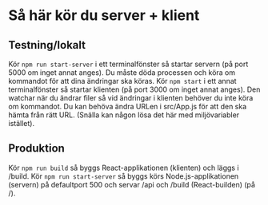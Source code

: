# Så här kör du server + klient

## Testning/lokalt
Kör ```npm run start-server``` i ett terminalfönster så startar servern (på port 5000 om inget annat anges). Du måste döda processen och köra om kommandot för att dina ändringar ska köras.
Kör ```npm start``` i ett annat terminalfönster så startar klienten (på port 3000 om inget annat anges). Den watchar när du ändrar filer så vid ändringar i klienten behöver du inte köra om kommandot. Du kan behöva ändra URLen i src/App.js för att den ska hämta från rätt URL. (Snälla kan någon lösa det här med miljövariabler istället).

## Produktion
Kör ```npm run build``` så byggs React-applikationen (klienten) och läggs i /build.
Kör ```npm run start-server``` så byggs körs Node.js-applikationen (servern) på defaultport 500 och servar /api och /build (React-builden) (på /).